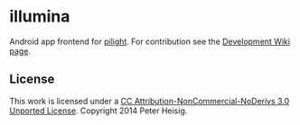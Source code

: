 illumina
=======

Android app frontend for [pilight](http://www.pilight.org/). For contribution see the [Development Wiki page](https://github.com/medien-dresden/illumina/wiki/Development).

License
-------

This work is licensed under a [CC Attribution-NonCommercial-NoDerivs 3.0 Unported License](http://creativecommons.org/licenses/by-nc-nd/3.0/).
Copyright 2014 Peter Heisig.
